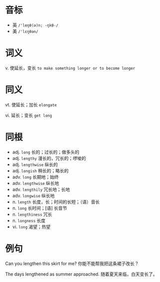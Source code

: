 # 音标

- 英 `/'leŋθ(ə)n; -ŋkθ-/`
- 美 `/'lɛŋθən/`

# 词义

v. 使延长，变长
`to make something longer or to become longer`

# 同义

vt. 使延长；加长
`elongate`

vi. 延长；变长
`get long`

# 同根

- adj. `long` 长的；过长的；做多头的
- adj. `lengthy` 漫长的，冗长的；啰唆的
- adj. `lengthwise` 纵长的
- adj. `longish` 稍长的；略长的
- adv. `long` 长期地；始终
- adv. `lengthwise` 纵长地
- adv. `lengthily` 冗长地；长地
- adv. `longwise` 纵长地
- n. `length` 长度，长；时间的长短；（语）音长
- n. `long` 长时间；[语] 长音节
- n. `lengthiness` 冗长
- n. `longness` 长度
- vi. `long` 渴望；热望

# 例句

Can you lengthen this skirt for me?
你能不能帮我把这条裙子改长？

The days lengthened as summer approached.
随着夏天来临，白天变长了。


